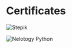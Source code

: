 # Certificates
![Stepik](https://user-images.githubusercontent.com/91469398/215420038-51baaadb-19e7-4694-8c7b-eba7a202716b.jpg)

![Nelotogy Python](https://user-images.githubusercontent.com/91469398/215420262-cc62ec47-2b9a-4242-b6f0-8fa13980bc97.jpg)
